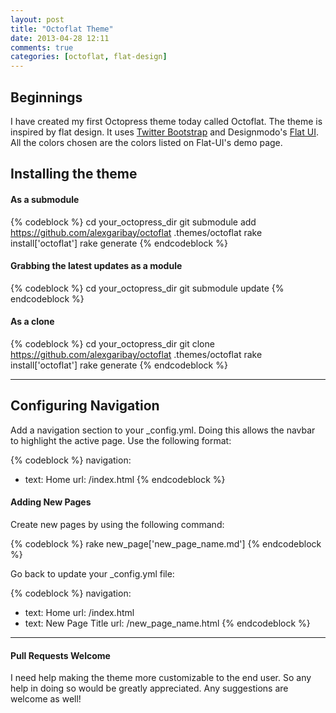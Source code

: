 ```yaml
---
layout: post
title: "Octoflat Theme"
date: 2013-04-28 12:11
comments: true
categories: [octoflat, flat-design]
---
```


## Beginnings ##
I have created my first Octopress theme today called Octoflat. The theme is inspired by flat design. It uses [Twitter Bootstrap]("http://twitter.github.io/bootstrap/") and Designmodo's [Flat UI]("https://github.com/designmodo/Flat-UI"). All the colors chosen are the colors listed on Flat-UI's demo page.

## Installing the theme

#### As a submodule ####

{% codeblock %}
cd your_octopress_dir
git submodule add https://github.com/alexgaribay/octoflat .themes/octoflat
rake install['octoflat']
rake generate
{% endcodeblock %}

#### Grabbing the latest updates as a module #####

{% codeblock %}
cd your_octopress_dir
git submodule update
{% endcodeblock %}

#### As a clone ####

{% codeblock %}
cd your_octopress_dir
git clone https://github.com/alexgaribay/octoflat .themes/octoflat
rake install['octoflat']
rake generate
{% endcodeblock %}

---------

## Configuring Navigation ##
Add a navigation section to your _config.yml. Doing this allows the navbar to highlight the active page. Use the following format:

{% codeblock %}
navigation:
- text: Home
  url: /index.html
{% endcodeblock %}

#### Adding New Pages ####

Create new pages by using the following command:

{% codeblock %}
rake new_page['new_page_name.md']
{% endcodeblock %}

Go back to update your _config.yml file:

{% codeblock %}
navigation:
- text: Home
  url: /index.html
- text: New Page Title
  url: /new_page_name.html
{% endcodeblock %}

---------

#### Pull Requests Welcome ####
I need help making the theme more customizable to the end user. So any help in doing so would be greatly appreciated. Any suggestions are welcome as well!